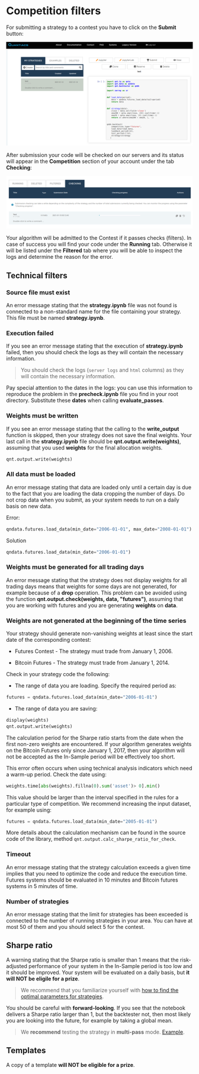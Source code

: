 # Competition filters

For submitting a strategy to a contest you have to click on the **Submit** button:

![submit](./pictures/submit.png)
   
After submission your code will be checked on our servers and its status will appear in the **Competition** section of your account under the tab **Checking**:

![test](./pictures/test.png)


Your algorithm will be admitted to the Contest if it passes checks (filters). In case of success you will find your code under the **Running** tab. Otherwise it will be listed under the **Filtered** tab where you will be able to inspect the logs and determine the reason for the error.

## Technical filters

### Source file must exist
An error message stating that the **strategy.ipynb** file was not found is connected to a non-standard name for the file containing your strategy. This file must be named **strategy.ipynb**.

### Execution failed
If you see an error message stating that the execution of **strategy.ipynb** failed, then you should check the logs as they will contain the necessary information. 

> You should check the logs (`server logs` and `html` columns) as they will contain the necessary information. 

Pay special attention to the dates in the logs: you can use this information to reproduce the problem in the **precheck.ipynb** file you find in your root directory. Substitute these **dates** when calling **evaluate_passes**.

### Weights must be written
If you see an error message stating that the calling to the **write_output** function is skipped, then your strategy does not save the final weights. Your last call in the **strategy.ipynb** file should be **qnt.output.write(weights)**, assuming that you used **weights** for the final allocation weights.
```python
qnt.output.write(weights)
```

### All data must be loaded
An error message stating that data are loaded only until a certain day is due to the fact that you are loading the data cropping the number of days. Do not crop data when you submit, as your system needs to run on a daily basis on new data.

Error:
```python
qndata.futures.load_data(min_date="2006-01-01", max_date="2008-01-01")
```

Solution

```python
qndata.futures.load_data(min_date="2006-01-01")
```

### Weights must be generated for all trading days
An error message stating that the strategy does not display weights for all trading days means that weights for some days are not generated, for example because of a **drop** operation. This problem can be avoided using the function **qnt.output.check(weights, data, "futures")**, assuming that you are working with futures and you are generating **weights** on **data**.

### Weights are not generated at the beginning of the time series 
Your strategy should generate non-vanishing weights at least since the start date of the corresponding contest:

* Futures Contest - The strategy must trade from January 1, 2006.

* Bitcoin Futures - The strategy must trade from January 1, 2014.

Check in your strategy code the following:

* The range of data you are loading. Specify the required period as:
```python
futures = qndata.futures.load_data(min_date="2006-01-01")
```
* The range of data you are saving:
```python
display(weights)
qnt.output.write(weights)
```

The calculation period for the Sharpe ratio starts from the date when the first non-zero weights are encountered. If your algorithm generates weights on the Bitcoin Futures only since January 1, 2017, then your algorithm will not be accepted as the In-Sample period will be effectively too short.

This error often occurs when using technical analysis indicators which need a warm-up period.
Check the date using:
```python
weights.time[abs(weights).fillna(0).sum('asset')> 0].min()
```
This value should be larger than the interval specified in the rules for a particular type of competition.
We recommend increasing the input dataset, for example using:
```python
futures = qndata.futures.load_data(min_date="2005-01-01")
```
More details about the calculation mechanism can be found in the source code of the library, method `qnt.output.calc_sharpe_ratio_for_check`.

### Timeout
An error message stating that the strategy calculation exceeds a given time implies that you need to optimize the code and reduce the execution time. Futures systems should be evaluated in 10 minutes and Bitcoin futures systems in 5 minutes of time.


### Number of strategies
An error message stating that the limit for strategies has been exceeded is connected to the number of running strategies in your area. You can have at most 50 of them and you should select 5 for the contest.

## Sharpe ratio
A warning stating that the Sharpe ratio is smaller than 1 means that the risk-adjusted performance of your system in the In-Sample period is too low and it should be improved. Your system will be evaluated on a daily basis, but **it will NOT be eligile for a prize**.

> We recommend that you familiarize yourself with [how to find the optimal parameters for strategies](https://quantiacs.com/documentation/en/examples/trading_system_optimization.html).

You should be careful with **forward-looking**. If you see that the notebook delivers a Sharpe ratio larger than 1, but the backtester not, then most likely you are looking into the future, for example by taking a global mean.

> We **recommend** testing the strategy in **multi-pass** mode. [Example](https://quantiacs.com/documentation/en/examples/trading_system_optimization.html#preventing-forward-looking).

## Templates
A copy of a template **will NOT be eligible for a prize**.
